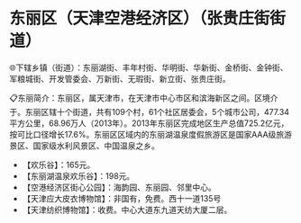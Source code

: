 # 东丽区（天津空港经济区）（张贵庄街街道）  
🌐下辖乡镇（街道）：东丽湖街、丰年村街、华明街、华新街、金桥街、金钟街、军粮城街、开发管委会、万新街、无瑕街、新立街、张贵庄街。    
  
📋东丽简介：东丽区，属天津市，在天津市中心市区和滨海新区之间。区境介于。东丽区辖十个街道，共有109个村，61个社区居委会，5个城市公司，477.34平方公里，68.96万人（2013年）。2013年东丽区完成地区生产总值725.2亿元，按可比口径增长17.6%。东丽区区域内的东丽湖温泉度假旅游区是国家AAA级旅游景区、国家级水利风景区、中国温泉之乡。   
  
* 【欢乐谷】：165元。   
* 【东丽湖温泉欢乐谷】：198元。   
* 【空港经济区街心公园】：海韵园、东丽园、邻里中心。   
* 【天津应大皮衣博物馆】：非国有，免费。西十一道135号  
* 【天津纺织博物馆】：收费。中心大道东九道天纺大厦二层。   